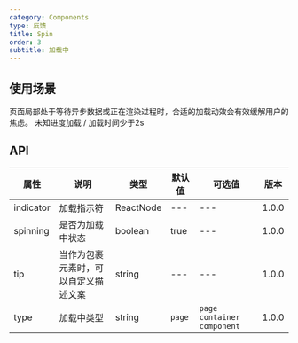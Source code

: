```yaml
---
category: Components
type: 反馈
title: Spin
order: 3
subtitle: 加载中
---
```

## 使用场景
页面局部处于等待异步数据或正在渲染过程时，合适的加载动效会有效缓解用户的焦虑。
未知进度加载 / 加载时间少于2s
## API

| 属性 | 说明 | 类型 | 默认值 | 可选值 | 版本 |
| --- | --- | --- | --- | --- | --- |
| indicator | 加载指示符 | ReactNode | --- | --- | 1.0.0 |
| spinning | 是否为加载中状态 | boolean | true | --- | 1.0.0 |
| tip | 当作为包裹元素时，可以自定义描述文案 | string | --- | --- | 1.0.0 |
| type | 加载中类型 | string | `page` | `page` `container` `component` | 1.0.0 |
